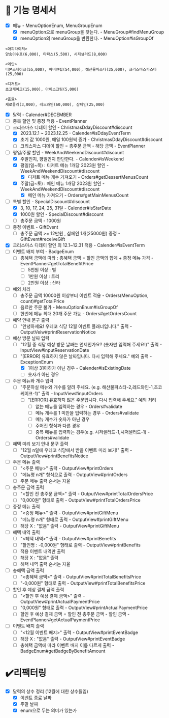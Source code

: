# 🚀 기능 명세서

- [x] 메뉴 - MenuOptionEnum, MenuGroupEnum
  - [x] menuOption으로 menuGroup을 찾는다. - MenuGroup#findMenuGroup
  - [x] menuOption의 menuGroup을 반환한다. - MenuOption#isGroupOf
```
<애피타이저>
양송이수프(6,000), 타파스(5,500), 시저샐러드(8,000)

<메인>
티본스테이크(55,000), 바비큐립(54,000), 해산물파스타(35,000), 크리스마스파스타(25,000)

<디저트>
초코케이크(15,000), 아이스크림(5,000)

<음료>
제로콜라(3,000), 레드와인(60,000), 샴페인(25,000)
```
- [x] 달력 - Calender#DECEMBER
- [ ] 중복 할인 및 증정 적용 - EventPlanner
- [ ] 크리스마스 디데이 할인 - ChristmasDdayDiscount#discount
  - [x] 2023.12.1 ~ 2023.12.25 - Calender#isDdayEventTerm
  - [x] 초기 값 1000원, 매일 100원씩 증가 - ChristmasDdayDiscount#discount
  - [ ] 크리스마스 디데이 할인 = 총주문 금액 - 해당 금액 - EventPlanner
- [ ] 평일/주말 할인 - WeekAndWeekendDiscount#discount
  - [x] 주말인지, 평일인지 판단한다. - Calender#isWeekend
  - [x] 평일(일~목) : 디저트 메뉴 1개당 2023원 할인 - WeekAndWeekendDiscount#discount
    - [x] 디저트 메뉴 개수 가져오기 - Orders#getDessertMenusCount
  - [x] 주말(금~토) : 메인 메뉴 1개당 2023원 할인 - WeekAndWeekendDiscount#discount
    - [x] 메인 메뉴 가져오기 - Orders#getMainMenusCount
- [ ] 특별 할인 - SpecialDiscount#discount
  - [x] 3, 10, 17, 24, 25, 31일 - Calender#isStarDate
  - [x] 1000원 할인 - SpecialDiscount#discount
  - [ ] 총주문 금액 - 1000원
- [ ] 증정 이벤트 - GiftEvent
  - [ ] 총주문 금액 >= 12만원 , 샴페인 1개(25000원) 증정 - GiftEvent#receiveGift
- [x] 크리스마스 디데이 할인 외 12.1~12.31 적용 - Calender#isEventTerm
- [ ] 이벤트 배지 부여 - BadgeEnum
  - [ ] 총혜택 금액에 따라 : 총혜택 금액 = 할인 금액의 합계 + 증정 메뉴 가격 - EventPlanner#getTotalBenefitPrice
    - [ ] 5천원 이상 : 별
    - [ ] 1만원 이상 : 트리
    - [ ] 2만원 이상 : 산타
- [ ] 예외 처리
  - [ ] 총주문 금액 10000원 이상부터 이벤트 적용 - Orders(MenuOption, count)#getTotalPrice
  - [ ] 음료만 주문 불가 - MenuOptionEnum#isGroupOf
  - [ ] 한번에 메뉴 최대 20개 주문 가능 - Orders#getOrdersCount
- [ ] 예약 안내 문구 출력
  - [ ] "안녕하세요! 우테코 식당 12월 이벤트 플래너입니다." 출력 - OutputVeiw#printReservationNotice
- [ ] 예상 방문 날짜 입력
  - [ ] "12월 중 식당 예상 방문 날짜는 언제인가요? (숫자만 입력해 주세요!)" 출력  - InputView#inputReservationDate
  - [ ] "[ERROR] 유효하지 않은 날짜입니다. 다시 입력해 주세요." 예외 출력 - ExceptionEnum
    - [x] 1이상 31이하가 아닌 경우 - Calender#isExistingDate
    - [ ] 숫자가 아닌 경우 
- [ ] 주문 메뉴와 개수 입력
    - [ ] "주문하실 메뉴와 개수를 알려 주세요. (e.g. 해산물파스타-2,레드와인-1,초코케이크-1)" 출력 - InputView#inputOrders
      - [ ] "[ERROR] 유효하지 않은 주문입니다. 다시 입력해 주세요." 예외 처리
        - [ ] 없는 메뉴를 입력하는 경우 - Orders#validate
        - [ ] 메뉴 개수를 1 미만을 입력하는 경우 - Orders#validate
        - [ ] 메뉴 개수가 숫자가 아닌 경우
        - [ ] 주어진 형식과 다른 경우
        - [ ] 중복 메뉴를 입력하는 경우(e.g. 시저샐러드-1,시저샐러드-1) - Orders#validate
- [ ] 혜택 미리 보기 안내 문구 출력
    - [ ] "12월 n일에 우테코 식당에서 받을 이벤트 미리 보기!" 출력 - OutputView#printBenefitsNotice
- [ ] 주문 메뉴 출력
  - [ ] "<주문 메뉴>" 출력 - OutputView#printOrders
  - [ ] "메뉴명 n개" 형식으로 출력 - OutputView#printOrders
  - [ ] 주문 메뉴 출력 순서는 자율
- [ ] 총주문 금액 출력
  - [ ] "<할인 전 총주문 금액>" 출력 - OutputView#printTotalOrdersPrice
  - [ ] "0,000원" 형태로 출력 - OutputView#printTotalOrdersPrice
- [ ] 증정 메뉴 출력
  - [ ] "<증정 메뉴>" 출력 - OutputView#printGiftMenu
  - [ ] "메뉴명 n개" 형태로 출력 - OutputView#printGiftMenu
  - [ ] 해당 X : "없음" 출력 - OutputView#printGiftMenu
- [ ] 혜택 내역 출력
  - [ ] "<혜택 내역>" 출력 - OutputView#printBenefits
  - [ ] "할인명 : -0,000원" 형태로 출력 - OutputView#printBenefits
  - [ ] 적용 이벤트 내역만 출력
  - [ ] 해당 X : "없음" 출력
  - [ ] 해택 내역 출력 순서는 자율
- [ ] 총혜택 금액 출력
  - [ ] "<총혜택 금액>" 출력 - OutputView#printTotalBenefitsPrice
  - [ ] "-0,000원" 형태로 출력 - OutputView#printTotalBenefitsPrice
- [ ] 할인 후 예상 결제 금액 출력
  - [ ] "<할인 후 예상 결제 금액>" 출력 - OutputView#printActualPaymentPrice
  - [ ] "0,000원" 형태로 출력 - OutputView#printActualPaymentPrice
  - [ ] 할인 후 예상 결제 금액 = 할인 전 총주문 금액 - 할인 금액 - EventPlanner#getActualPaymentPrice
- [ ] 이벤트 배지 출력
  - [ ] "<12월 이벤트 배지>" 출력 - OutputView#printEventBadge
  - [ ] 해당 X : "없음" 출력 - OutputView#printEventBadge
  - [ ] 총혜택 금액에 따라 이벤트 배지 이름 다르게 출력 - BadgeEnum#getBadgeByBenefitAmount

# ✔️리팩터링
- [x] 달력의 상수 정리 (12월에 대한 상수들임)
  - [x] 이벤트 종료 날짜
  - [x] 주말 날짜
  - [x] enum으로 두는 의미가 있는가